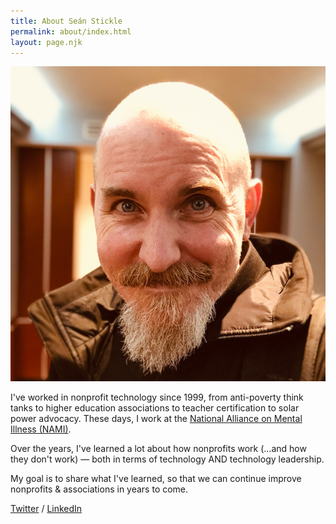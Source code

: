 ```yaml
---
title: About Seán Stickle
permalink: about/index.html
layout: page.njk
---
```


<img src="/images/seanstickle.jpg" alt="Sean Stickle" class="h-64 w-64" />

I've worked in nonprofit technology since 1999, from anti-poverty think tanks to higher education associations to teacher certification to solar power advocacy. These days, I work at the [National Alliance on Mental Illness (NAMI)](https://nami.org).

Over the years, I've learned a lot about how nonprofits work (...and how they don't work) &mdash; both in terms of technology AND technology leadership.

My goal is to share what I've learned, so that we can continue improve nonprofits & associations in years to come.

[Twitter](https://twitter.com/seanstickle) / [LinkedIn](https://www.linkedin.com/in/seanstickle/)
